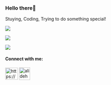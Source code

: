 
<h3>Hello there👋</h3>

Stuying, Coding, Trying to do something special!

<!--<p><img align="center" src="https://github-readme-stats.vercel.app/api?username=alidehkhodaei&show_icons=false&theme=dark&title_color=4caf50&icon_color=ffb74d&hide_title=false" /></p>-->

<p><img align="center" src="https://github-readme-streak-stats.herokuapp.com/?user=alidehkhodaei&theme=dark&fire=DD4D18&ring=DD4D18&currStreakLabel=DD4D18"  /></p>

<p><img align="center" src="https://github-readme-stats.vercel.app/api/wakatime?username=alidehkhodaei&hide=Groovy,JSON,XML,html,markdown,properties,prolog,css&theme=dark"/></p>

<p><img align="center" src="https://github-readme-stats.vercel.app/api/top-langs/?username=alidehkhodaei&layout=compact&theme=dark&title_color=FFFFFF&langs_count=10&hide=html,css "/></p>


<h4 align="left">Connect with me:</h4>
<p align="left">
<a href="https://www.linkedin.com/in/ali-dehkhodaei" target="blank"><img align="center" src="https://img.icons8.com/color/48/000000/linkedin.png" alt="https://www.linkedin.com/in/ali-dehkhodaei" height="38" width="40" /></a>
<a href="mailto:alidehkhodaei1998@gmail.com" target="blank"><img align="center" src="https://img.icons8.com/color/48/000000/gmail--v1.png" alt="alidehkhodaei" height="40" width="35" /></a>
</p>
